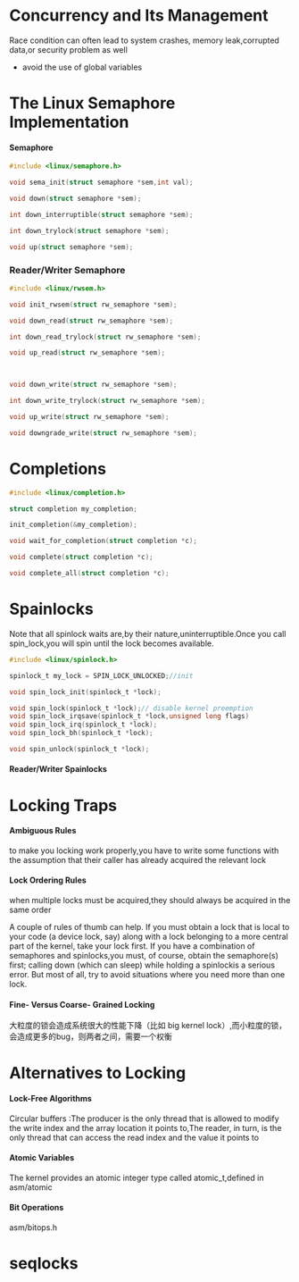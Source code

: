 # Concurrency and Its Management

Race condition can often lead to system crashes, memory leak,corrupted data,or security problem as well

- avoid the use of global variables

# The Linux Semaphore Implementation

#### Semaphore

```C
#include <linux/semaphore.h>

void sema_init(struct semaphore *sem,int val);

void down(struct semaphore *sem);

int down_interruptible(struct semaphore *sem);

int down_trylock(struct semaphore *sem);

void up(struct semaphore *sem);
```

### Reader/Writer Semaphore

```c
#include <linux/rwsem.h>

void init_rwsem(struct rw_semaphore *sem);

void down_read(struct rw_semaphore *sem);

int down_read_trylock(struct rw_semaphore *sem);

void up_read(struct rw_semaphore *sem);



void down_write(struct rw_semaphore *sem);

int down_write_trylock(struct rw_semaphore *sem);

void up_write(struct rw_semaphore *sem);

void downgrade_write(struct rw_semaphore *sem);
```

# Completions

```c
#include <linux/completion.h>

struct completion my_completion;

init_completion(&my_completion);

void wait_for_completion(struct completion *c);

void complete(struct completion *c);

void complete_all(struct completion *c);
```

# Spainlocks

Note that all spinlock waits are,by their nature,uninterruptible.Once you call spin_lock,you will spin until the lock becomes available.

```c
#include <linux/spinlock.h>

spinlock_t my_lock = SPIN_LOCK_UNLOCKED;//init

void spin_lock_init(spinlock_t *lock); 

void spin_lock(spinlock_t *lock);// disable kernel preemption
void spin_lock_irqsave(spinlock_t *lock,unsigned long flags)
void spin_lock_irq(spinlock_t *lock);
void spin_lock_bh(spinlock_t *lock);

void spin_unlock(spinlock_t *lock);
```

#### Reader/Writer Spainlocks

# Locking Traps

#### Ambiguous Rules

to make you locking work properly,you have to write some functions with the assumption that their caller has already acquired the relevant lock

#### Lock Ordering Rules

when multiple locks must be acquired,they should always be acquired in the same order

A couple of rules of thumb can help. If you must obtain a lock that is local to your code (a device lock, say) along with a lock belonging to a more central part of the kernel, take your lock first. If you have a combination of semaphores and spinlocks,you must, of course, obtain the semaphore(s) first; calling down (which can sleep) while holding a spinlockis a serious error. But most of all, try to avoid situations where you need more than one lock.

#### Fine- Versus Coarse- Grained Locking

大粒度的锁会造成系统很大的性能下降（比如 big kernel lock）,而小粒度的锁，会造成更多的bug，则两者之间，需要一个权衡

# Alternatives to Locking

#### Lock-Free Algorithms

Circular buffers :The producer is the only thread that is allowed to modify the write index and the array location it points to,The reader, in turn, is the only thread that can access the read index and the value it points to

#### Atomic Variables

The kernel provides an atomic integer type called atomic_t,defined in asm/atomic

#### Bit Operations

asm/bitops.h

# seqlocks

